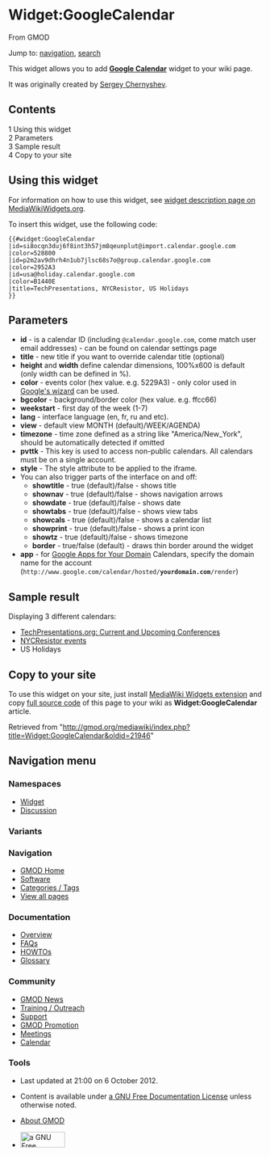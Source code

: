 <div id="mw-page-base" class="noprint">

</div>

<div id="mw-head-base" class="noprint">

</div>

<div id="content" class="mw-body" role="main">

<span id="top"></span>

<div id="mw-js-message" style="display:none;">

</div>



# <span dir="auto">Widget:GoogleCalendar</span>

<div id="bodyContent">

<div id="siteSub">

From GMOD

</div>

<div id="contentSub">

</div>

<div id="jump-to-nav" class="mw-jump">

Jump to: [navigation](#mw-navigation), [search](#p-search)

</div>

<div id="mw-content-text" class="mw-content-ltr" lang="en" dir="ltr">

This widget allows you to add
**<a href="http://www.google.com/calendar/embedhelper"
class="external text" rel="nofollow">Google Calendar</a>** widget to
your wiki page.

It was originally created by
<a href="http://www.mediawiki.org/wiki/User:Sergey_Chernyshev"
class="external text">Sergey Chernyshev</a>.

<div id="toc" class="toc">

<div id="toctitle">

## Contents

</div>

- [<span class="tocnumber">1</span> <span class="toctext">Using this
  widget</span>](#Using_this_widget)
- [<span class="tocnumber">2</span>
  <span class="toctext">Parameters</span>](#Parameters)
- [<span class="tocnumber">3</span> <span class="toctext">Sample
  result</span>](#Sample_result)
- [<span class="tocnumber">4</span> <span class="toctext">Copy to your
  site</span>](#Copy_to_your_site)

</div>

## <span id="Using_this_widget" class="mw-headline">Using this widget</span>

For information on how to use this widget, see
<a href="http://www.mediawikiwidgets.org/Google_Calendar"
class="external text" rel="nofollow">widget description page on
MediaWikiWidgets.org</a>.

To insert this widget, use the following code:

    {{#widget:GoogleCalendar
    |id=si8ocqn3duj6f8int3h57jm8qeunplut@import.calendar.google.com
    |color=528800
    |id=p2m2av9dhrh4n1ub7jlsc68s7o@group.calendar.google.com
    |color=2952A3
    |id=usa@holiday.calendar.google.com
    |color=B1440E
    |title=TechPresentations, NYCResistor, US Holidays
    }}

## <span id="Parameters" class="mw-headline">Parameters</span>

- **id** - is a calendar ID (including `@calendar.google.com`, come
  match user email addresses) - can be found on calendar settings page
- **title** - new title if you want to override calendar title
  (optional)
- **height** and **width** define calendar dimensions, 100%x600 is
  default (only width can be defined in %).
- **color** - events color (hex value. e.g. 5229A3) - only color used in
  <a href="http://www.google.com/calendar/embedhelper"
  class="external text" rel="nofollow">Google's wizard</a> can be used.
- **bgcolor** - background/border color (hex value. e.g. ffcc66)
- **weekstart** - first day of the week (1-7)
- **lang** - interface language (en, fr, ru and etc).
- **view** - default view MONTH (default)/WEEK/AGENDA)
- **timezone** - time zone defined as a string like "America/New_York",
  should be automatically detected if omitted
- **pvttk** - This key is used to access non-public calendars. All
  calendars must be on a single account.
- **style** - The style attribute to be applied to the iframe.
- You can also trigger parts of the interface on and off:
  - **showtitle** - true (default)/false - shows title
  - **shownav** - true (default)/false - shows navigation arrows
  - **showdate** - true (default)/false - shows date
  - **showtabs** - true (default)/false - shows view tabs
  - **showcals** - true (default)/false - shows a calendar list
  - **showprint** - true (default)/false - shows a print icon
  - **showtz** - true (default)/false - shows timezone
  - **border** - true/false (default) - draws thin border around the
    widget
- **app** - for
  <a href="http://www.google.com/apps/" class="external text"
  rel="nofollow">Google Apps for Your Domain</a> Calendars, specify the
  domain name for the account
  (`http://www.google.com/calendar/hosted/`**`yourdomain.com`**`/render`)

## <span id="Sample_result" class="mw-headline">Sample result</span>

Displaying 3 different calendars:

- <a
  href="http://www.techpresentations.org/Conferences#Current_.26_Upcoming_conferences#Current_.26_Upcoming_conferences"
  class="external text" rel="nofollow">TechPresentations.org: Current and
  Upcoming Conferences</a>
- <a href="http://www.nycresistor.com/" class="external text"
  rel="nofollow">NYCResistor events</a>
- US Holidays

  

## <span id="Copy_to_your_site" class="mw-headline">Copy to your site</span>

To use this widget on your site, just install
<a href="http://www.mediawiki.org/wiki/Extension:Widgets"
class="external text">MediaWiki Widgets extension</a> and copy <a
href="http://gmod.org/mediawiki/index.php?title=Widget:GoogleCalendar&amp;action=edit"
class="external text" rel="nofollow">full source code</a> of this page
to your wiki as **Widget:GoogleCalendar** article.

</div>

<div class="printfooter">

Retrieved from
"<http://gmod.org/mediawiki/index.php?title=Widget:GoogleCalendar&oldid=21946>"

</div>

<div id="catlinks" class="catlinks catlinks-allhidden">

</div>

<div class="visualClear">

</div>

</div>

</div>

<div id="mw-navigation">

## Navigation menu

<div id="mw-head">



<div id="left-navigation">

<div id="p-namespaces" class="vectorTabs" role="navigation"
aria-labelledby="p-namespaces-label">

### Namespaces

- <span id="ca-nstab-widget">[Widget](Widget:GoogleCalendar)</span>
- <span id="ca-talk"><a
  href="http://gmod.org/mediawiki/index.php?title=Widget_talk:GoogleCalendar&amp;action=edit&amp;redlink=1"
  accesskey="t"
  title="Discussion about the content page [t]">Discussion</a></span>

</div>

<div id="p-variants" class="vectorMenu emptyPortlet" role="navigation"
aria-labelledby="p-variants-label">

### 

### Variants[](#)

<div class="menu">

</div>

</div>

</div>

<div id="right-navigation">





</div>



</div>

</div>

</div>

<div id="mw-panel">

<div id="p-logo" role="banner">

<a href="Main_Page"
style="background-image: url(../images/GMOD-cogs.png);"
title="Visit the main page"></a>

</div>

<div id="p-Navigation" class="portal" role="navigation"
aria-labelledby="p-Navigation-label">

### Navigation

<div class="body">

- <span id="n-GMOD-Home">[GMOD Home](Main_Page)</span>
- <span id="n-Software">[Software](GMOD_Components)</span>
- <span id="n-Categories-.2F-Tags">[Categories /
  Tags](Categories)</span>
- <span id="n-View-all-pages">[View all pages](Special:AllPages)</span>

</div>

</div>

<div id="p-Documentation" class="portal" role="navigation"
aria-labelledby="p-Documentation-label">

### Documentation

<div class="body">

- <span id="n-Overview">[Overview](Overview)</span>
- <span id="n-FAQs">[FAQs](Category:FAQ)</span>
- <span id="n-HOWTOs">[HOWTOs](Category:HOWTO)</span>
- <span id="n-Glossary">[Glossary](Glossary)</span>

</div>

</div>

<div id="p-Community" class="portal" role="navigation"
aria-labelledby="p-Community-label">

### Community

<div class="body">

- <span id="n-GMOD-News">[GMOD News](GMOD_News)</span>
- <span id="n-Training-.2F-Outreach">[Training /
  Outreach](Training_and_Outreach)</span>
- <span id="n-Support">[Support](Support)</span>
- <span id="n-GMOD-Promotion">[GMOD Promotion](GMOD_Promotion)</span>
- <span id="n-Meetings">[Meetings](Meetings)</span>
- <span id="n-Calendar">[Calendar](Calendar)</span>

</div>

</div>

<div id="p-tb" class="portal" role="navigation"
aria-labelledby="p-tb-label">

### Tools

<div class="body">




</div>

</div>

</div>

</div>

<div id="footer" role="contentinfo">

- <span id="footer-info-lastmod">Last updated at 21:00 on 6 October
  2012.</span>
<!-- - <span id="footer-info-viewcount">9,168 page views.</span> -->
- <span id="footer-info-copyright">Content is available under
  <a href="http://www.gnu.org/licenses/fdl-1.3.html" class="external"
  rel="nofollow">a GNU Free Documentation License</a> unless otherwise
  noted.</span>

<!-- -->

- <span id="footer-places-about">[About
  GMOD](GMOD:About "GMOD:About")</span>

<!-- -->

- <span id="footer-copyrightico">[<img src="http://www.gnu.org/graphics/gfdl-logo-small.png" width="88"
  height="31" alt="a GNU Free Documentation License" />](http://www.gnu.org/licenses/fdl-1.3.html)</span>




</div>
